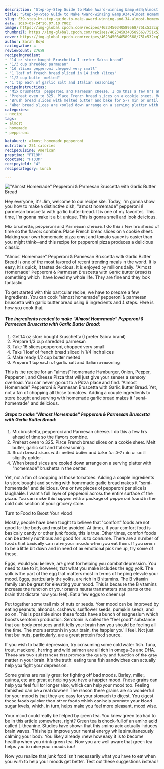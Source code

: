 ```yaml
---
description: "Step-by-Step Guide to Make Award-winning &amp;#34;Almost Homemade&amp;#34; Pepperoni &amp;amp; Parmesan Bruscetta with Garlic Butter Bread"
title: "Step-by-Step Guide to Make Award-winning &amp;#34;Almost Homemade&amp;#34; Pepperoni &amp;amp; Parmesan Bruscetta with Garlic Butter Bread"
slug: 639-step-by-step-guide-to-make-award-winning-and-34-almost-homemade-and-34-pepperoni-and-amp-parmesan-bruscetta-with-garlic-butter-bread
date: 2020-09-24T10:07:18.788Z
image: https://img-global.cpcdn.com/recipes/4623450340589568/751x532cq70/almost-homemade-pepperoni-parmesan-bruscetta-with-garlic-butter-bread-recipe-main-photo.jpg
thumbnail: https://img-global.cpcdn.com/recipes/4623450340589568/751x532cq70/almost-homemade-pepperoni-parmesan-bruscetta-with-garlic-butter-bread-recipe-main-photo.jpg
cover: https://img-global.cpcdn.com/recipes/4623450340589568/751x532cq70/almost-homemade-pepperoni-parmesan-bruscetta-with-garlic-butter-bread-recipe-main-photo.jpg
author: Sarah Boyd
ratingvalue: 4
reviewcount: 27659
recipeingredient:
- "14 oz store bought Bruschetta I prefer Sabra brand"
- "1/3 cup shredded parmesan"
- "16 slices pepperoni chopped very small"
- "1 loaf of french bread sliced in 14 inch slices"
- "1/2 cup butter melted"
- "1 tsp each of garlic salt and Italian seasoning"
recipeinstructions:
- "Mix brushetta, pepperoni and Parmesan cheese. I do this a few hrs ahead of time so the flavors combine."
- "Preheat oven to 325. Place French bread slices on a cookie sheet. Melt butter, garlic salt and Ital seasoning."
- "Brush bread slices with melted butter and bake for 5-7 min or until slightly golden."
- "When bread slices are cooled down arrange on a serving platter with &#34;homemade&#34; brushetta in the center."
categories:
- Recipe
tags:
- almost
- homemade
- pepperoni

katakunci: almost homemade pepperoni 
nutrition: 251 calories
recipecuisine: American
preptime: "PT19M"
cooktime: "PT33M"
recipeyield: "4"
recipecategory: Lunch

---
```



![&#34;Almost Homemade&#34; Pepperoni &amp; Parmesan Bruscetta with Garlic Butter Bread](https://img-global.cpcdn.com/recipes/4623450340589568/751x532cq70/almost-homemade-pepperoni-parmesan-bruscetta-with-garlic-butter-bread-recipe-main-photo.jpg)

Hey everyone, it's Jim, welcome to our recipe site. Today, I'm gonna show you how to make a distinctive dish, &#34;almost homemade&#34; pepperoni &amp; parmesan bruscetta with garlic butter bread. It is one of my favorites. This time, I'm gonna make it a bit unique. This is gonna smell and look delicious.

Mix brushetta, pepperoni and Parmesan cheese. I do this a few hrs ahead of time so the flavors combine. Place French bread slices on a cookie sheet. Making your own homemade pizza crust and tomato sauce is easier than you might think--and this recipe for pepperoni pizza produces a delicious classic.

&#34;Almost Homemade&#34; Pepperoni &amp; Parmesan Bruscetta with Garlic Butter Bread is one of the most favored of recent trending meals in the world. It is easy, it is quick, it tastes delicious. It is enjoyed by millions daily. &#34;Almost Homemade&#34; Pepperoni &amp; Parmesan Bruscetta with Garlic Butter Bread is something which I have loved my whole life. They are fine and they look fantastic.


To get started with this particular recipe, we have to prepare a few ingredients. You can cook &#34;almost homemade&#34; pepperoni &amp; parmesan bruscetta with garlic butter bread using 6 ingredients and 4 steps. Here is how you cook that.

<!--inarticleads1-->

##### The ingredients needed to make &#34;Almost Homemade&#34; Pepperoni &amp; Parmesan Bruscetta with Garlic Butter Bread:

1. Get 14 oz store bought Bruschetta (I prefer Sabra brand)
1. Prepare 1/3 cup shredded parmesan
1. Take 16 slices pepperoni, chopped very small
1. Take 1 loaf of french bread sliced in 1/4 inch slices
1. Make ready 1/2 cup butter melted
1. Prepare 1 tsp each of garlic salt and Italian seasoning


This is the recipe for an &#34;almost&#34; homemade Hamburger, Onion, Pepper, Pepperoni, and Cheese Pizza that will just give your senses a sensory overload. You can never go out to a Pizza place and find. &#34;Almost Homemade&#34; Pepperoni &amp; Parmesan Bruscetta with Garlic Butter Bread. Yet, not a fan of chopping all those tomatoes. Adding a couple ingredients to store bought and serving with homemade garlic bread makes it &#34;semi-homemade&#34; and delicious. 

<!--inarticleads2-->

##### Steps to make &#34;Almost Homemade&#34; Pepperoni &amp; Parmesan Bruscetta with Garlic Butter Bread:

1. Mix brushetta, pepperoni and Parmesan cheese. I do this a few hrs ahead of time so the flavors combine.
1. Preheat oven to 325. Place French bread slices on a cookie sheet. Melt butter, garlic salt and Ital seasoning.
1. Brush bread slices with melted butter and bake for 5-7 min or until slightly golden.
1. When bread slices are cooled down arrange on a serving platter with &#34;homemade&#34; brushetta in the center.


Yet, not a fan of chopping all those tomatoes. Adding a couple ingredients to store bought and serving with homemade garlic bread makes it &#34;semi-homemade&#34; and delicious. One or two pieces of pepperoni per slice is laughable. I want a full layer of pepperoni across the entire surface of the pizza. You can make this happen with a package of pepperoni found in the cold cuts section of your grocery store. 

Turn to Food to Boost Your Mood


Mostly, people have been taught to believe that "comfort" foods are not good for the body and must be avoided. At times, if your comfort food is basically candy or other junk foods, this is true. Other times, comfort foods can be utterly nutritious and good for us to consume. There are a number of foods that basically can raise your moods when you eat them. If you seem to be a little bit down and in need of an emotional pick me up, try some of these.

Eggs, would you believe, are great for helping you combat depression. You need to see to it, however, that what you make includes the egg yolk. The yolk is the part of the egg that matters most in terms of helping elevate your mood. Eggs, particularly the yolks, are rich in B vitamins. The B vitamin family can be great for elevating your mood. This is because the B vitamins increase the function of your brain's neural transmitters (the parts of the brain that dictate how you feel). Eat a few eggs to cheer up!

Put together some trail mix of nuts or seeds. Your mood can be improved by eating peanuts, almonds, cashews, sunflower seeds, pumpkin seeds, and so on. This is possible since these foods have a bunch of magnesium which boosts serotonin production. Serotonin is called the "feel good" substance that our body produces and it tells your brain how you should be feeling all the time. The more serotonin in your brain, the happier you'll feel. Not just that but nuts, particularly, are a great protein food source.

If you wish to battle depression, try consuming some cold water fish. Tuna, trout, mackerel, herring and wild salmon are all rich in omega-3s and DHA. These are two substances that promote the quality and function of the gray matter in your brain. It's the truth: eating tuna fish sandwiches can actually help you fight your depression. 

Some grains are really great for fighting off bad moods. Barley, millet, quinoa, etc are great at helping you have a happier mood. These grains can help you feel full for longer also, which can help your mood too. Feeling famished can be a real downer! The reason these grains are so wonderful for your mood is that they are easy for your stomach to digest. You digest these foods quicker than other foods which can help promote your blood sugar levels, which, in turn, helps make you feel more pleasant, mood wise.

Your mood could really be helped by green tea. You knew green tea had to be in this article somewhere, right? Green tea is chock-full of an amino acid called L-theanine. Studies have shown that this amino acid actually induces brain waves. This helps improve your mental energy while simultaneously calming your body. You likely already knew how easy it is to become healthy when you drink green tea. Now you are well aware that green tea helps you to raise your moods too!

Now you realize that junk food isn't necessarily what you have to eat when you wish to help your moods get better. Test out  these suggestions  instead!

